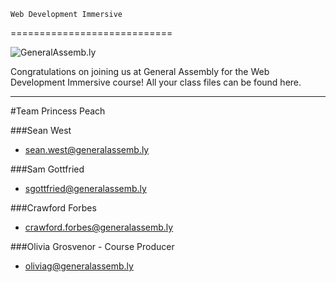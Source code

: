    Web Development Immersive
============================

![](https://github.com/generalassembly/ga-ruby-on-rails-for-devs/raw/master/images/ga.png "GeneralAssemb.ly")

Congratulations on joining us at General Assembly for the Web Development Immersive course! All your class files can be found here.


___
#Team Princess Peach

###Sean West
* <sean.west@generalassemb.ly>

###Sam Gottfried
* <sgottfried@generalassemb.ly>

###Crawford Forbes
* <crawford.forbes@generalassemb.ly>

###Olivia Grosvenor - Course Producer
* <oliviag@generalassemb.ly>
